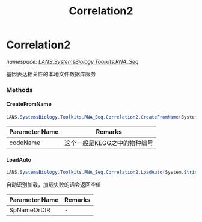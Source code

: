 ﻿---
title: Correlation2
---

# Correlation2
_namespace: [LANS.SystemsBiology.Toolkits.RNA_Seq](N-LANS.SystemsBiology.Toolkits.RNA_Seq.html)_

基因表达相关性的本地文件数据库服务

### Methods

#### CreateFromName
```csharp
LANS.SystemsBiology.Toolkits.RNA_Seq.Correlation2.CreateFromName(System.String)
```


|Parameter Name|Remarks|
|--------------|-------|
|codeName|这个一般是KEGG之中的物种编号|


#### LoadAuto
```csharp
LANS.SystemsBiology.Toolkits.RNA_Seq.Correlation2.LoadAuto(System.String)
```
自动识别加载，加载失败的话会返回空值

|Parameter Name|Remarks|
|--------------|-------|
|SpNameOrDIR|-|






